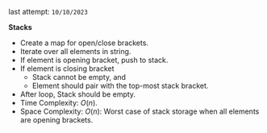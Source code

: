 last attempt: `10/10/2023`

**Stacks**
- Create a map for open/close brackets. 
- Iterate over all elements in string. 
- If element is opening bracket, push to stack. 
- If element is closing bracket
    - Stack cannot be empty, and
    - Element should pair with the top-most stack bracket.
- After loop, Stack should be empty. 
- Time Complexity: $O(n)$. 
- Space Complexity: $O(n)$: Worst case of stack storage when all elements are opening brackets. 